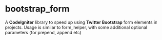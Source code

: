 bootstrap_form
==============

A **CodeIgniter** library to speed up using **Twitter Bootstrap** form elements in projects.
Usage is similar to form_helper, with some additional optional parameters (for prepend, append etc)
